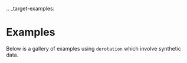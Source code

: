 .. _target-examples:

Examples
========

Below is a gallery of examples using ``derotation`` which involve synthetic data.
